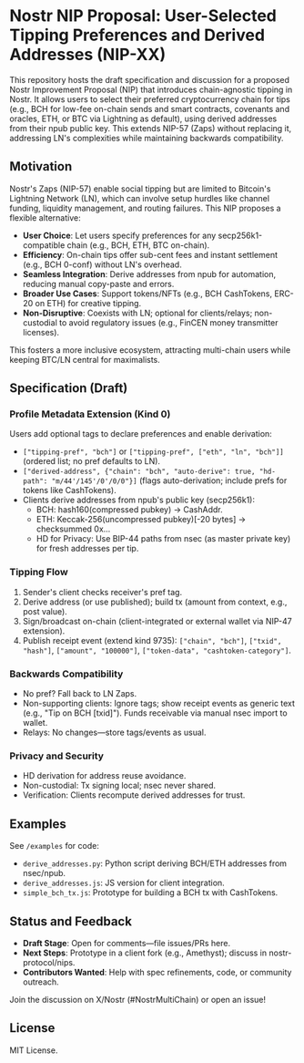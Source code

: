 # Nostr NIP Proposal: User-Selected Tipping Preferences and Derived Addresses (NIP-XX)

This repository hosts the draft specification and discussion for a proposed Nostr Improvement Proposal (NIP) that introduces chain-agnostic tipping in Nostr. It allows users to select their preferred cryptocurrency chain for tips (e.g., BCH for low-fee on-chain sends and smart contracts, covenants and oracles, ETH, or BTC via Lightning as default), using derived addresses from their npub public key. This extends NIP-57 (Zaps) without replacing it, addressing LN's complexities while maintaining backwards compatibility.

## Motivation
Nostr's Zaps (NIP-57) enable social tipping but are limited to Bitcoin's Lightning Network (LN), which can involve setup hurdles like channel funding, liquidity management, and routing failures. This NIP proposes a flexible alternative:
- **User Choice**: Let users specify preferences for any secp256k1-compatible chain (e.g., BCH, ETH, BTC on-chain).
- **Efficiency**: On-chain tips offer sub-cent fees and instant settlement (e.g., BCH 0-conf) without LN's overhead.
- **Seamless Integration**: Derive addresses from npub for automation, reducing manual copy-paste and errors.
- **Broader Use Cases**: Support tokens/NFTs (e.g., BCH CashTokens, ERC-20 on ETH) for creative tipping.
- **Non-Disruptive**: Coexists with LN; optional for clients/relays; non-custodial to avoid regulatory issues (e.g., FinCEN money transmitter licenses).

This fosters a more inclusive ecosystem, attracting multi-chain users while keeping BTC/LN central for maximalists.

## Specification (Draft)
### Profile Metadata Extension (Kind 0)
Users add optional tags to declare preferences and enable derivation:
- `["tipping-pref", "bch"]` or `["tipping-pref", ["eth", "ln", "bch"]]` (ordered list; no pref defaults to LN).
- `["derived-address", {"chain": "bch", "auto-derive": true, "hd-path": "m/44'/145'/0'/0/0"}]` (flags auto-derivation; include prefs for tokens like CashTokens).
- Clients derive addresses from npub's public key (secp256k1):
  - BCH: hash160(compressed pubkey) -> CashAddr.
  - ETH: Keccak-256(uncompressed pubkey)[-20 bytes] -> checksummed 0x...
  - HD for Privacy: Use BIP-44 paths from nsec (as master private key) for fresh addresses per tip.

### Tipping Flow
1. Sender's client checks receiver's pref tag.
2. Derive address (or use published); build tx (amount from context, e.g., post value).
3. Sign/broadcast on-chain (client-integrated or external wallet via NIP-47 extension).
4. Publish receipt event (extend kind 9735): `["chain", "bch"]`, `["txid", "hash"]`, `["amount", "100000"]`, `["token-data", "cashtoken-category"]`.

### Backwards Compatibility
- No pref? Fall back to LN Zaps.
- Non-supporting clients: Ignore tags; show receipt events as generic text (e.g., "Tip on BCH [txid]"). Funds receivable via manual nsec import to wallet.
- Relays: No changes—store tags/events as usual.

### Privacy and Security
- HD derivation for address reuse avoidance.
- Non-custodial: Tx signing local; nsec never shared.
- Verification: Clients recompute derived addresses for trust.

## Examples
See `/examples` for code:
- `derive_addresses.py`: Python script deriving BCH/ETH addresses from nsec/npub.
- `derive_addresses.js`: JS version for client integration.
- `simple_bch_tx.js`: Prototype for building a BCH tx with CashTokens.

## Status and Feedback
- **Draft Stage**: Open for comments—file issues/PRs here.
- **Next Steps**: Prototype in a client fork (e.g., Amethyst); discuss in nostr-protocol/nips.
- **Contributors Wanted**: Help with spec refinements, code, or community outreach.

Join the discussion on X/Nostr (#NostrMultiChain) or open an issue!

## License
MIT License.